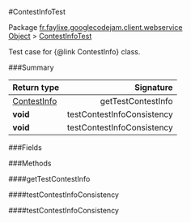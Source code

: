 #ContestInfoTest

Package [fr.faylixe.googlecodejam.client.webservice](nullfr/faylixe/googlecodejam/client/webservice)<br>
[Object]() > [ContestInfoTest]()

Test case for {@link ContestInfo} class.

###Summary


Return type | Signature
--- | ---:
[ContestInfo]() | getTestContestInfo
**void** | testContestInfoConsistency
**void** | testContestInfoConsistency

###Fields


###Methods

####getTestContestInfo


####testContestInfoConsistency


####testContestInfoConsistency


